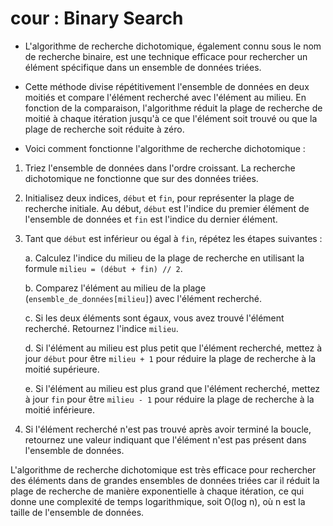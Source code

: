 # cour : Binary Search 

- L'algorithme de recherche dichotomique, également connu sous le nom de recherche binaire, est une technique efficace pour rechercher un élément spécifique dans un ensemble de données triées. 

- Cette méthode divise répétitivement l'ensemble de données en deux moitiés et compare l'élément recherché avec l'élément au milieu. En fonction de la comparaison, l'algorithme réduit la plage de recherche de moitié à chaque itération jusqu'à ce que l'élément soit trouvé ou que la plage de recherche soit réduite à zéro.

- Voici comment fonctionne l'algorithme de recherche dichotomique :

1. Triez l'ensemble de données dans l'ordre croissant. La recherche dichotomique ne fonctionne que sur des données triées.

2. Initialisez deux indices, `début` et `fin`, pour représenter la plage de recherche initiale. Au début, `début` est l'indice du premier élément de l'ensemble de données et `fin` est l'indice du dernier élément.

3. Tant que `début` est inférieur ou égal à `fin`, répétez les étapes suivantes :

   a. Calculez l'indice du milieu de la plage de recherche en utilisant la formule `milieu = (début + fin) // 2`.

   b. Comparez l'élément au milieu de la plage (`ensemble_de_données[milieu]`) avec l'élément recherché.

   c. Si les deux éléments sont égaux, vous avez trouvé l'élément recherché. Retournez l'indice `milieu`.

   d. Si l'élément au milieu est plus petit que l'élément recherché, mettez à jour `début` pour être `milieu + 1` pour réduire la plage de recherche à la moitié supérieure.

   e. Si l'élément au milieu est plus grand que l'élément recherché, mettez à jour `fin` pour être `milieu - 1` pour réduire la plage de recherche à la moitié inférieure.

4. Si l'élément recherché n'est pas trouvé après avoir terminé la boucle, retournez une valeur indiquant que l'élément n'est pas présent dans l'ensemble de données.

L'algorithme de recherche dichotomique est très efficace pour rechercher des éléments dans de grandes ensembles de données triées car il réduit la plage de recherche de manière exponentielle à chaque itération, ce qui donne une complexité de temps logarithmique, soit O(log n), où n est la taille de l'ensemble de données.